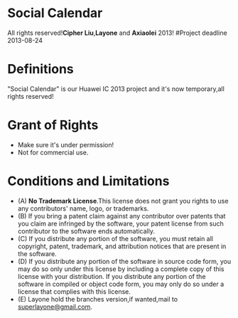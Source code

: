 # Social Calendar #
All rights reserved!**Cipher Liu**,**Layone** and **Axiaolei** 2013!
#Project deadline
2013-08-24

# Definitions

"Social Calendar" is our Huawei IC 2013 project and it's now temporary,all rights reserved!

# Grant of Rights

- Make sure it's under permission! 
- Not for commercial use.

# Conditions and Limitations  #
- (A) **No Trademark License**.This license does not grant you rights to use any contributors' name, logo, or trademarks. 
- (B) If you bring a patent claim against any contributor over patents that you claim are infringed by the software, your patent license from such contributor to the software ends automatically. 
- (C) If you distribute any portion of the software, you must retain all copyright, patent, trademark, and attribution notices that are present in the software. 
- (D) If you distribute any portion of the software in source code form, you may do so only under this license by including a complete copy of this license with your distribution. If you distribute any portion of the software in compiled or object code form, you may only do so under a license that complies with this license. 
- (E) Layone hold the branches version,if wanted,mail to [superlayone@gmail.com](http://mail.gmail.com).
